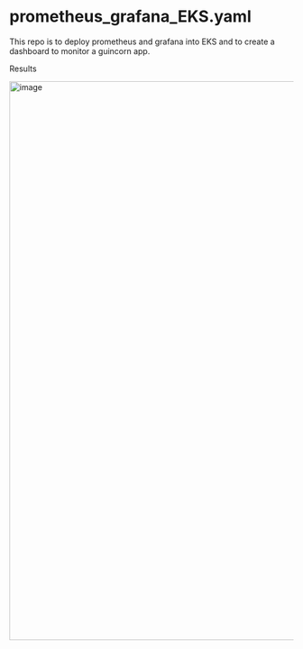 # prometheus_grafana_EKS.yaml

This repo is to deploy prometheus and grafana into EKS and to create a dashboard to monitor a guincorn app. 

Results 

<img width="1874" height="992" alt="image" src="https://github.com/user-attachments/assets/30faf1bc-e3fd-4082-bdbf-997b136e2d35" />
